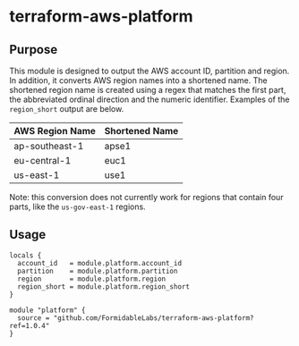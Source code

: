 # terraform-aws-platform

## Purpose

This module is designed to output the AWS account ID, partition and region. In addition, it converts AWS region names into a shortened name. The shortened region name is created using a regex that matches the first part, the abbreviated ordinal direction and the numeric identifier. Examples of the `region_short` output are below.

| AWS Region Name | Shortened Name |
| --------------- | -------------- |
| ap-southeast-1  | apse1          |
| eu-central-1    | euc1           |
| us-east-1       | use1           |

Note: this conversion does not currently work for regions that contain four parts, like the `us-gov-east-1` regions.

## Usage

```
locals {
  account_id   = module.platform.account_id
  partition    = module.platform.partition
  region       = module.platform.region
  region_short = module.platform.region_short
}

module "platform" {
  source = "github.com/FormidableLabs/terraform-aws-platform?ref=1.0.4"
}
```

